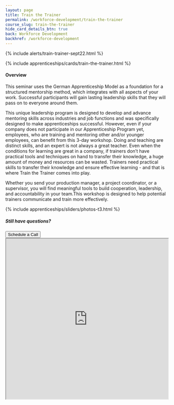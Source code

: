 ```yaml
---
layout: page
title: Train the Trainer
permalink: /workforce-development/train-the-trainer
course_slug: train-the-trainer
hide_card_details_btn: true
back: Workforce Development
backhref: /workforce-development
---
```


{% include alerts/train-trainer-sept22.html %}

<div class="bg-light pt-3 pt-md-5 pb-5 border-top--black-1">

<div class="container">
<div class="row">

{% include apprenticeships/cards/train-the-trainer.html %}

<div class="col-md-8 order-md-1">
<h4 class="mb-2 text-muted">Overview</h4>
<p class="mb-4">
This seminar uses the German Apprenticeship Model as a foundation for a structured mentorship method, which integrates with all aspects of your work. Successful participants will gain lasting leadership skills that they will pass on to everyone around them.
</p>
    <p>
This unique leadership program is designed to develop and advance mentoring skills across industries and job functions and was specifically designed to make apprenticeships successful. However, even if your company does not participate in our Apprenticeship Program yet, employees, who are training and mentoring other and/or younger employees, can benefit from this 3-day workshop. Doing and teaching are distinct skills, and an expert is not always a great teacher. Even when the conditions for learning are great in a company, if trainers don’t have practical tools and techniques on hand to transfer their knowledge, a huge amount of money and resources can be wasted. Trainers need practical skills to transfer their knowledge and ensure effective learning - and that is where Train the Trainer comes into play.
    </p>
    <p>
Whether you send your production manager, a project coordinator, or a supervisor, you will find meaningful tools to build cooperation, leadership, and accountability in your team.This workshop is designed to help potential trainers communicate and train more effectively.
    </p>
</div>
</div>
</div>

{% include apprenticeships/sliders/photos-t3.html %}

<div class="row m-5">
    <div class="col">
      <div class="card p-2 col-sm-12 col-lg-4 mx-auto">
        <h5>Still have questions?</h5>
        <button
          class="btn btn-lg btn-outline-primary ga-click-event"
          href="/about#anchor--contactus"
          ga-label="{{ page.course_slug }}"
          ga-category="scheduleCall"
          data-toggle="modal"
          data-target="#modal-connectWithAdvisor"
          data-course="{{ page.course_slug }}"
        >
         Schedule a Call
        </button>
      </div>
    </div>
  </div>

<div class="embed-responsive embed-responsive-1by1">
<iframe src="https://console.turbinelms.com/o/gacc/courses/id/4fpFTCLS6dhfwaocUqMMmf?embed=true" title="Train-the-Trainer Workshop" height="500px" width="100%">Powered by Turbine Workforce</iframe>
</div>
